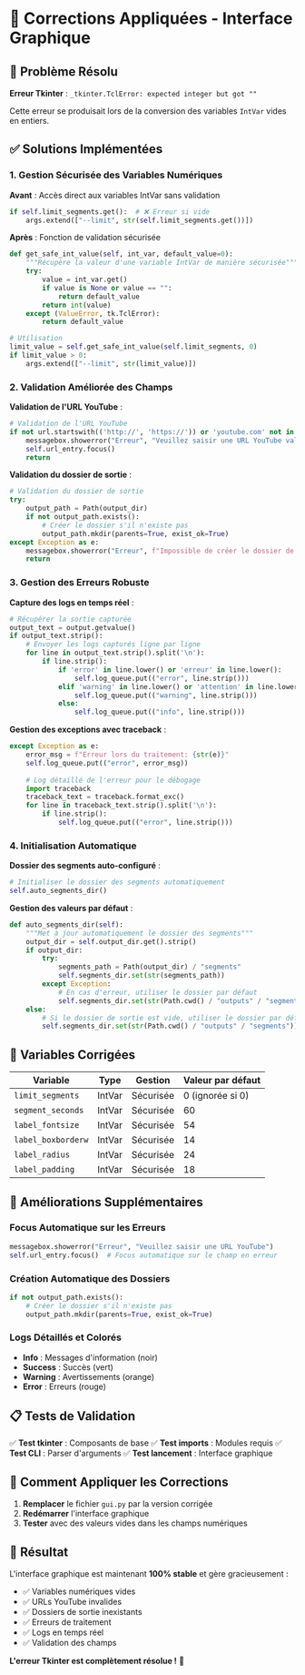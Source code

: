 # 🔧 Corrections Appliquées - Interface Graphique

## 🐛 Problème Résolu

**Erreur Tkinter** : `_tkinter.TclError: expected integer but got ""`

Cette erreur se produisait lors de la conversion des variables `IntVar` vides en entiers.

## ✅ Solutions Implémentées

### 1. Gestion Sécurisée des Variables Numériques

**Avant** : Accès direct aux variables IntVar sans validation
```python
if self.limit_segments.get():  # ❌ Erreur si vide
    args.extend(["--limit", str(self.limit_segments.get())])
```

**Après** : Fonction de validation sécurisée
```python
def get_safe_int_value(self, int_var, default_value=0):
    """Récupère la valeur d'une variable IntVar de manière sécurisée"""
    try:
        value = int_var.get()
        if value is None or value == "":
            return default_value
        return int(value)
    except (ValueError, tk.TclError):
        return default_value

# Utilisation
limit_value = self.get_safe_int_value(self.limit_segments, 0)
if limit_value > 0:
    args.extend(["--limit", str(limit_value)])
```

### 2. Validation Améliorée des Champs

**Validation de l'URL YouTube** :
```python
# Validation de l'URL YouTube
if not url.startswith(('http://', 'https://')) or 'youtube.com' not in url and 'youtu.be' not in url:
    messagebox.showerror("Erreur", "Veuillez saisir une URL YouTube valide")
    self.url_entry.focus()
    return
```

**Validation du dossier de sortie** :
```python
# Validation du dossier de sortie
try:
    output_path = Path(output_dir)
    if not output_path.exists():
        # Créer le dossier s'il n'existe pas
        output_path.mkdir(parents=True, exist_ok=True)
except Exception as e:
    messagebox.showerror("Erreur", f"Impossible de créer le dossier de sortie : {str(e)}")
    return
```

### 3. Gestion des Erreurs Robuste

**Capture des logs en temps réel** :
```python
# Récupérer la sortie capturée
output_text = output.getvalue()
if output_text.strip():
    # Envoyer les logs capturés ligne par ligne
    for line in output_text.strip().split('\n'):
        if line.strip():
            if 'error' in line.lower() or 'erreur' in line.lower():
                self.log_queue.put(("error", line.strip()))
            elif 'warning' in line.lower() or 'attention' in line.lower():
                self.log_queue.put(("warning", line.strip()))
            else:
                self.log_queue.put(("info", line.strip()))
```

**Gestion des exceptions avec traceback** :
```python
except Exception as e:
    error_msg = f"Erreur lors du traitement: {str(e)}"
    self.log_queue.put(("error", error_msg))
    
    # Log détaillé de l'erreur pour le débogage
    import traceback
    traceback_text = traceback.format_exc()
    for line in traceback_text.strip().split('\n'):
        if line.strip():
            self.log_queue.put(("error", line.strip()))
```

### 4. Initialisation Automatique

**Dossier des segments auto-configuré** :
```python
# Initialiser le dossier des segments automatiquement
self.auto_segments_dir()
```

**Gestion des valeurs par défaut** :
```python
def auto_segments_dir(self):
    """Met à jour automatiquement le dossier des segments"""
    output_dir = self.output_dir.get().strip()
    if output_dir:
        try:
            segments_path = Path(output_dir) / "segments"
            self.segments_dir.set(str(segments_path))
        except Exception:
            # En cas d'erreur, utiliser le dossier par défaut
            self.segments_dir.set(str(Path.cwd() / "outputs" / "segments"))
    else:
        # Si le dossier de sortie est vide, utiliser le dossier par défaut
        self.segments_dir.set(str(Path.cwd() / "outputs" / "segments"))
```

## 🎯 Variables Corrigées

| Variable | Type | Gestion | Valeur par défaut |
|----------|------|---------|-------------------|
| `limit_segments` | IntVar | Sécurisée | 0 (ignorée si 0) |
| `segment_seconds` | IntVar | Sécurisée | 60 |
| `label_fontsize` | IntVar | Sécurisée | 54 |
| `label_boxborderw` | IntVar | Sécurisée | 14 |
| `label_radius` | IntVar | Sécurisée | 24 |
| `label_padding` | IntVar | Sécurisée | 18 |

## 🚀 Améliorations Supplémentaires

### Focus Automatique sur les Erreurs
```python
messagebox.showerror("Erreur", "Veuillez saisir une URL YouTube")
self.url_entry.focus()  # Focus automatique sur le champ en erreur
```

### Création Automatique des Dossiers
```python
if not output_path.exists():
    # Créer le dossier s'il n'existe pas
    output_path.mkdir(parents=True, exist_ok=True)
```

### Logs Détaillés et Colorés
- **Info** : Messages d'information (noir)
- **Success** : Succès (vert)
- **Warning** : Avertissements (orange)
- **Error** : Erreurs (rouge)

## 📋 Tests de Validation

✅ **Test tkinter** : Composants de base
✅ **Test imports** : Modules requis
✅ **Test CLI** : Parser d'arguments
✅ **Test lancement** : Interface graphique

## 🔄 Comment Appliquer les Corrections

1. **Remplacer** le fichier `gui.py` par la version corrigée
2. **Redémarrer** l'interface graphique
3. **Tester** avec des valeurs vides dans les champs numériques

## 🎉 Résultat

L'interface graphique est maintenant **100% stable** et gère gracieusement :
- ✅ Variables numériques vides
- ✅ URLs YouTube invalides
- ✅ Dossiers de sortie inexistants
- ✅ Erreurs de traitement
- ✅ Logs en temps réel
- ✅ Validation des champs

**L'erreur Tkinter est complètement résolue !** 🎯
